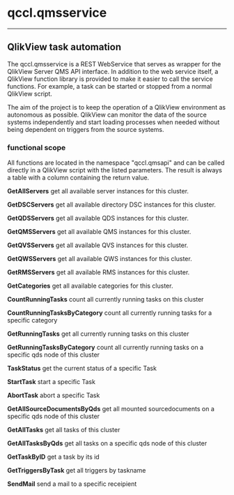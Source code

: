 # qccl.qmsservice
* * *

## QlikView task automation 
The qccl.qmsservice is a REST WebService that serves as wrapper for the QlikView Server QMS API interface. In addition to the web service itself, a QlikView function library is provided to make it easier to call the service functions. 
For example, a task can be started or stopped from a normal QlikView script.

The aim of the project is to keep the operation of a QlikView environment as autonomous as possible. QlikView can monitor the data of the source systems independently and start loading processes when needed without being dependent on triggers from the source systems.

### functional scope 
All functions are located in the namespace "qccl.qmsapi" and can be called directly in a QlikView script with the listed parameters. The result is always a table with a column containing the return value.

**GetAllServers**
get all available server instances for this cluster.

**GetDSCServers**
get all available directory DSC instances for this cluster.

**GetQDSServers**
get all available QDS instances for this cluster.

**GetQMSServers**
get all available QMS instances for this cluster.

**GetQVSServers**
get all available QVS instances for this cluster.

**GetQWSServers**
get all available QWS instances for this cluster.

**GetRMSServers**
get all available RMS instances for this cluster.

**GetCategories**
get all available categories for this cluster.

**CountRunningTasks**
count all currently running tasks on this cluster

**CountRunningTasksByCategory**
count all currently running tasks for a specific category

**GetRunningTasks**
get all currently running tasks on this cluster

**GetRunningTasksByCategory**
count all currently running tasks on a specific qds node of this cluster

**TaskStatus**
get the current status of a specific Task

**StartTask**
start a specific Task

**AbortTask**
abort a specific Task

**GetAllSourceDocumentsByQds**
get all mounted sourcedocuments on a specific qds node of this cluster

**GetAllTasks**
get all tasks of this cluster

**GetAllTasksByQds**
get all tasks on a specific qds node of this cluster

**GetTaskByID**
get a task by its id

**GetTriggersByTask**
get all triggers by taskname

**SendMail**
send a mail to a specific receipient

